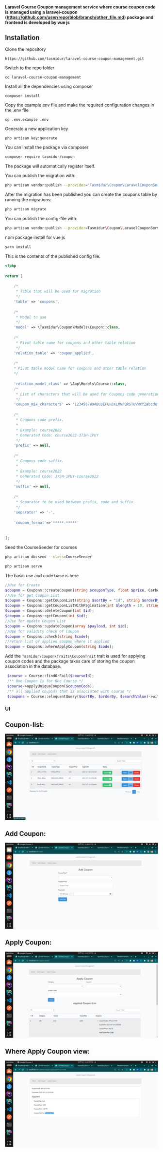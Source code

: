 #### Laravel Course Coupon management service where course coupon code is managed using a laravel-coupon (https://github.com/user/repo/blob/branch/other_file.md) package and frontend is developed by vue js
## Installation

Clone the repository

    https://github.com/tasmidur/laravel-course-coupon-management.git

Switch to the repo folder

    cd laravel-course-coupon-management

Install all the dependencies using composer

    composer install

Copy the example env file and make the required configuration changes in the .env file

    cp .env.example .env

Generate a new application key

    php artisan key:generate

You can install the package via composer:

```bash
composer require tasmidur/coupon
```

The package will automatically register itself.

You can publish the migration with:

```bash
php artisan vendor:publish --provider="Tasmidur\Coupon\LaravelCouponServiceProvider" --tag="coupon-migrations"
```

After the migration has been published you can create the coupons table by running the migrations:

```bash
php artisan migrate
```

You can publish the config-file with:

```bash
php artisan vendor:publish --provider=Tasmidur\Coupon\LaravelCouponServiceProvider --tag="config"
```
npm package install for vue js

```bash
yarn install
```
This is the contents of the published config file:

```php
<?php

return [

    /*
     * Table that will be used for migration
     */
    'table' => 'coupons',

    /*
     * Model to use
     */
    'model' => \Tasmidur\Coupon\Models\Coupon::class,

    /*
     * Pivot table name for coupons and other table relation
     */
    'relation_table' => 'coupon_applied',

    /*
    * Pivot table model name for coupons and other table relation
    */

    'relation_model_class' => \App\Models\Course::class,
    /*
     * List of characters that will be used for Coupons code generation.
     */
    'coupon_mix_characters' => '123456789ABCDEFGHJKLMNPQRSTUVWXYZabcdefghijklmnopqrstuvwxyz',

    /*
     * Coupons code prefix.
     *
     * Example: course2022
     * Generated Code: course2022-37JH-1PUY
     */
    'prefix' => null,

    /*
     * Coupons code suffix.
     *
     * Example: course2022
     * Generated Code: 37JH-1PUY-course2022
     */
    'suffix' => null,

    /*
     * Separator to be used between prefix, code and suffix.
     */
    'separator' => '-',

    'coupon_format'=>'*****-*****'


];
```
Seed the CourseSeeder for courses
```bash
php artisan db:seed --class=CourseSeeder
```

```bash
php artisan serve
```

The basic use and code base is here
```php
//Use for Create
$coupon = Coupons::createCoupon(string $couponType, float $price, Carbon|null $expiredAt = null, int $totalAmount = 1);
//Use for get Coupon List
$coupon = Coupons::getCouponList(string $sortBy = "id", string $orderBy = "ASC");
$coupon = Coupons::getCouponListWithPagination(int $length = 10, string $sortBy = "id", string $orderBy = "ASC");
$coupon = Coupons::deleteCoupon(int $id);
$coupon = Coupons::getCoupon(int $id);
//Use for update Coupon List
$coupon = Coupons::updateCoupon(array $payload, int $id);
//Use for validity check of Coupon
$coupon = Coupons::check(string $code);
//return list of applied coupon where it applied
$coupon = Coupons::whereApplyCoupon(string $code);

```
Add the `Tasmidur\Coupon\Traits\CouponTrait` trait is used for applying coupon codes and the package takes care of storing the coupon association in the database.
```php
 $course = Course::findOrFail($courseId);
 /** One Coupon Is for One Course */
 $course->applyUniqueCoupon($couponCode);
 /** all applied coupons that is associated with course */
 $coupons = Course::eloquentQuery($sortBy, $orderBy, $searchValue)->with(['category', 'coupons'])->get();
```
### UI
## Coupon-list:
![coupon-list](https://github.com/tasmidur/laravel-course-coupon-management/blob/master/static-files/coupon-list.png)

## Add Coupon:
![coupon-list](https://github.com/tasmidur/laravel-course-coupon-management/blob/master/static-files/add-coupon.png)

## Apply Coupon:
![coupon-list](https://github.com/tasmidur/laravel-course-coupon-management/blob/master/static-files/apply-coupon.png)

## Where Apply Coupon view:
![coupon-list](https://github.com/tasmidur/laravel-course-coupon-management/blob/master/static-files/where-applied.png)
